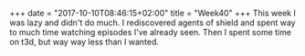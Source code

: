 +++
date = "2017-10-10T08:46:15+02:00"
title = "Week40"
+++
This week I was lazy and didn't do much. I rediscovered agents of shield and spent
way to much time watching episodes I've already seen. Then I spent some time on t3d,
but way way less than I wanted.

